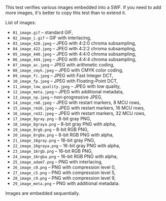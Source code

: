 This test verifies various images embedded into a SWF.
If you need to add more images, it's better to copy this test than to extend it.

List of images:

* `01_image.gif` – standard GIF,
* `02_image_i.gif` – GIF with interlacing,
* `03_image_420.jpeg` – JPEG with 4:2:0 chroma subsampling,
* `04_image_422.jpeg` – JPEG with 4:2:2 chroma subsampling,
* `05_image_440.jpeg` – JPEG with 4:4:0 chroma subsampling,
* `06_image_444.jpeg` – JPEG with 4:4:4 chroma subsampling,
* `07_image_ac.jpeg` – JPEG with arithmetic coding,
* `08_image_cmyk.jpeg` – JPEG with CMYK color coding,
* `09_image_fi.jpeg` – JPEG with Fast Integer DCT,
* `10_image_fp.jpeg` – JPEG with Floating-Point DCT,
* `11_image_low_quality.jpeg` – JPEG with low quality,
* `12_image_meta.jpeg` – JPEG with additional metadata,
* `13_image_np.jpeg` – non-progressive JPEG,
* `14_image_rm8.jpeg` – JPEG with restart markers, 8 MCU rows,
* `15_image_rm16.jpeg` – JPEG with restart markers, 16 MCU rows,
* `16_image_rm32.jpeg` – JPEG with restart markers, 32 MCU rows,
* `17_image_8gray.png` – 8-bit gray PNG,
* `18_image_8graya.png` – 8-bit gray PNG with alpha,
* `19_image_8rgb.png` – 8-bit RGB PNG,
* `20_image_8rgba.png` – 8-bit RGB PNG with alpha,
* `21_image_16gray.png` – 16-bit gray PNG,
* `22_image_16graya.png` – 16-bit gray PNG with alpha,
* `23_image_16rgb.png` – 16-bit RGB PNG,
* `24_image_16rgba.png` – 16-bit RGB PNG with alpha,
* `25_image_adam7.png` – PNG with interlacing,
* `26_image_c0.png` – PNG with compression level 0,
* `27_image_c5.png` – PNG with compression level 5,
* `28_image_c9.png` – PNG with compression level 9,
* `29_image_meta.png` – PNG with additional metadata.

Images are embedded sequentially.
